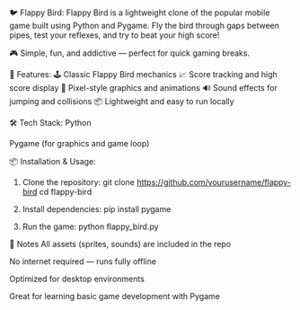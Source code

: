🐦 Flappy Bird:
Flappy Bird is a lightweight clone of the popular mobile game built using Python and Pygame. Fly the bird through gaps between pipes, test your reflexes, and try to beat your high score!

🎮 Simple, fun, and addictive — perfect for quick gaming breaks.



🚀 Features:
🕹️ Classic Flappy Bird mechanics
📈 Score tracking and high score display
🎨 Pixel-style graphics and animations
🔊 Sound effects for jumping and collisions
📦 Lightweight and easy to run locally



🛠️ Tech Stack:
Python

Pygame (for graphics and game loop)



📦 Installation & Usage:

1. Clone the repository:
git clone https://github.com/yourusername/flappy-bird
cd flappy-bird

3. Install dependencies:
pip install pygame

5. Run the game:
python flappy_bird.py

📌 Notes
All assets (sprites, sounds) are included in the repo

No internet required — runs fully offline

Optimized for desktop environments

Great for learning basic game development with Pygame


